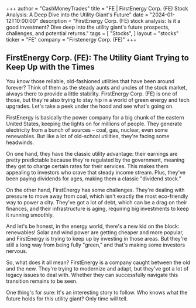 +++
author = "CashMoneyTrades"
title = "FE |  FirstEnergy Corp. (FE) Stock Analysis: A Deep Dive into the Utility Giant's Future"
date = "2024-01-12T10:00:00"
description = "FirstEnergy Corp. (FE) stock analysis: Is it a good investment? Dive deep into the utility giant's future prospects, challenges, and potential returns."
tags = [
"Stocks",
]
layout = "stocks"
ticker = "FE"
company = "Firstenergy Corp. (FE)"
+++
        


## FirstEnergy Corp. (FE): The Utility Giant Trying to Keep Up with the Times

You know those reliable, old-fashioned utilities that have been around forever? Think of them as the steady aunts and uncles of the stock market, always there to provide a little stability. FirstEnergy Corp. (FE) is one of those, but they're also trying to stay hip in a world of green energy and tech upgrades. Let's take a peek under the hood and see what's going on.

FirstEnergy is basically the power company for a big chunk of the eastern United States, keeping the lights on for millions of people. They generate electricity from a bunch of sources – coal, gas, nuclear, even some renewables. But like a lot of old-school utilities, they're facing some headwinds.

On one hand, they have the classic utility advantage: their earnings are pretty predictable because they're regulated by the government, meaning they get to charge certain rates for their services. This makes them appealing to investors who crave that steady income stream. Plus, they've been paying dividends for ages, making them a classic "dividend stock."

On the other hand, FirstEnergy has some challenges. They're dealing with pressure to move away from coal, which isn't exactly the most eco-friendly way to power a city. They've got a lot of debt, which can be a drag on their finances, and their infrastructure is aging, requiring big investments to keep it running smoothly.

And let's be honest, in the energy world, there's a new kid on the block: renewables! Solar and wind power are getting cheaper and more popular, and FirstEnergy is trying to keep up by investing in those areas. But they're still a long way from being fully "green," and that's making some investors nervous.

So, what does it all mean? FirstEnergy is a company caught between the old and the new. They're trying to modernize and adapt, but they've got a lot of legacy issues to deal with. Whether they can successfully navigate this transition remains to be seen. 

One thing's for sure: It's an interesting story to follow. Who knows what the future holds for this utility giant? Only time will tell. 

        